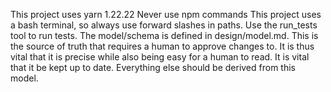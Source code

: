 This project uses yarn 1.22.22
Never use npm commands
This project uses a bash terminal, so always use forward slashes in paths.
Use the run_tests tool to run tests.
The model/schema is defined in design/model.md. This is the source of truth that requires a human to approve changes to. It is thus vital that it is precise while also being easy for a human to read. It is vital that it be kept up to date. Everything else should be derived from this model.
